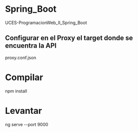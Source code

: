 # Spring_Boot
UCES-ProgramacionWeb_II_Spring_Boot

## Configurar en el Proxy el target donde se encuentra la API
proxy.conf.json

# Compilar
npm install

# Levantar 
ng serve --port 9000
